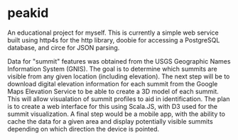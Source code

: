 # peakid

An educational project for myself. This is currently a simple web service built using http4s for the http library, doobie for accessing a PostgreSQL database, and circe for JSON parsing.

Data for "summit" features was obtained from the USGS Geographic Names Information System (GNIS). The goal is to determine which summits are visible from any given location (including elevation). The next step will be to download digital elevation information for each summit from the Google Maps Elevation Service to be able to create a 3D model of each summit. This will allow visualation of summit profiles to aid in identification. The plan is to create a web interface for this using Scala.JS, with D3 used for the summit visualization. A final step would be a mobile app, with the ability to cache the data for a given area and display potentially visible summits depending on which direction the device is pointed.
